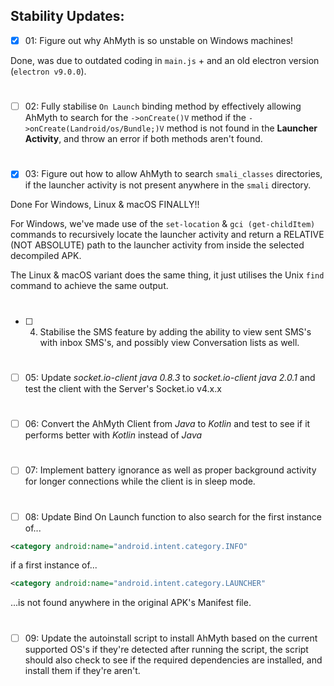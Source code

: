 ## Stability Updates:

- [x] 01: Figure out why AhMyth is so unstable on 
Windows machines!

Done, was due to outdated coding in `main.js` + and an old electron version (`electron v9.0.0`).
# 
- [ ] 02: Fully stabilise `On Launch` binding method by effectively 
allowing AhMyth to search for the `->onCreate()V` method if the 
`->onCreate(Landroid/os/Bundle;)V` method is not found in the 
**Launcher Activity**, and throw an error if both methods aren't found.
#
- [x] 03: Figure out how to allow AhMyth to search `smali_classes` directories, 
if the launcher activity is not present anywhere in the `smali` directory.

Done For Windows, Linux & macOS FINALLY!!

For Windows, we've made use of the `set-location` & `gci (get-childItem)` commands
to recursively locate the launcher activity and return a RELATIVE (NOT ABSOLUTE) path 
to the launcher activity from inside the selected decompiled APK.

The Linux & macOS variant does the same thing, it just utilises the Unix `find` command
to achieve the same output.
#
- [ ] 04. Stabilise the SMS feature by adding the ability to view sent SMS's 
with inbox SMS's, and possibly view Conversation lists as well.
#
- [ ] 05: Update *socket.io-client java 0.8.3* to *socket.io-client java 2.0.1* 
and test the client with the Server's Socket.io v4.x.x
#
- [ ] 06: Convert the AhMyth Client from *Java* to *Kotlin* and test to see if
it performs better with *Kotlin* instead of *Java* 
#
- [ ] 07: Implement battery ignorance as well as proper background activity for 
longer connections while the client is in sleep mode.
#
- [ ] 08: Update Bind On Launch function to also search for the first instance of...
```xml
<category android:name="android.intent.category.INFO"
```
if a first instance of...
```xml
<category android:name="android.intent.category.LAUNCHER"
```
...is not found anywhere in the original APK's Manifest file.
#
- [ ] 09: Update the autoinstall script to install AhMyth based on the current supported OS's 
if they're detected after running the script, the script should also check to see if the required 
dependencies are installed, and install them if they're aren't.
